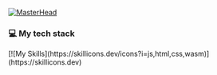 [![MasterHead](https://github.com/user-attachments/assets/80355dcc-e55f-4ccb-94fa-246881a36840)](https://github.com/kamdevo)

<h3>💻 My tech stack</h3>
[![My Skills](https://skillicons.dev/icons?i=js,html,css,wasm)](https://skillicons.dev)
